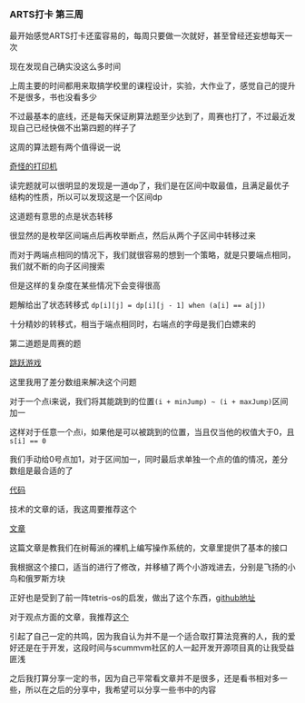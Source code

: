 ### ARTS打卡 第三周

最开始感觉ARTS打卡还蛮容易的，每周只要做一次就好，甚至曾经还妄想每天一次

现在发现自己确实没这么多时间

上周主要的时间都用来取搞学校里的课程设计，实验，大作业了，感觉自己的提升不是很多，书也没看多少

不过最基本的底线，还是每天保证刷算法题至少达到了，周赛也打了，不过最近发现自己已经快做不出第四题的样子了

这周的算法题有两个值得说一说

[奇怪的打印机](https://leetcode-cn.com/problems/strange-printer/)

读完题就可以很明显的发现是一道dp了，我们是在区间中取最值，且满足最优子结构的性质，所以可以发现这是一个区间dp

这道题有意思的点是状态转移

很显然的是枚举区间端点后再枚举断点，然后从两个子区间中转移过来

而对于两端点相同的情况下，我们就很容易的想到一个策略，就是只要端点相同，我们就不断的向子区间搜索

但是这样的复杂度在某些情况下会变得很高

题解给出了状态转移式 `dp[i][j] = dp[i][j - 1] when (a[i] == a[j])`

十分精妙的转移式，相当于端点相同时，右端点的字母是我们白嫖来的

第二道题是周赛的题

[跳跃游戏](https://leetcode-cn.com/problems/jump-game-vii/)

这里我用了差分数组来解决这个问题

对于一个点i来说，我们将其能跳到的位置`(i + minJump) ~ (i + maxJump)`区间加一

这样对于任意一个点i，如果他是可以被跳到的位置，当且仅当他的权值大于0，且`s[i] == 0`

我们手动给0号点加1，对于区间加一，同时最后求单独一个点的值的情况，差分数组是最合适的了

[代码](https://leetcode-cn.com/submissions/detail/180016297/)

技术的文章的话，我这周要推荐这个

[文章](https://github.com/bztsrc/raspi3-tutorial/)

这篇文章是教我们在树莓派的裸机上编写操作系统的，文章里提供了基本的接口

我根据这个接口，适当的进行了修改，并移植了两个小游戏进去，分别是飞扬的小鸟和俄罗斯方块

正好也是受到了前一阵tetris-os的启发，做出了这个东西，[github地址](https://github.com/ysj1173886760/os_learning/tree/master/rasp_os)

对于观点方面的文章，我推荐[这个](https://www.zhihu.com/question/31034164)

引起了自己一定的共鸣，因为我自认为并不是一个适合取打算法竞赛的人，我的爱好还是在于开发，这段时间与scummvm社区的人一起开发开源项目真的让我受益匪浅

之后我打算分享一定的书，因为自己平常看文章并不是很多，还是看书相对多一些，所以在之后的分享中，我希望可以分享一些书中的内容